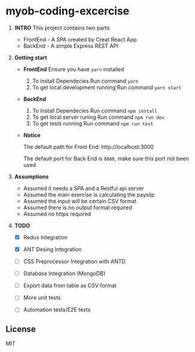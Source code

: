 # myob-coding-excercise

1. **INTRO**
    This project contains two parts
    - FrontEnd - A SPA created by Creat React App
    - BackEnd - A simple Express REST API

2.  **Getting start**
    -  **FrontEnd**
        Ensure you have `yarn` installed
        1. To install Dependecies
            Run command `yarn`
        2. To get local development running
            Run command `yarn start`
    
    - **BackEnd**
        1. To install Dependecies
            Run command `npm install` 
        2. To get local server runing
            Run command `npm run dev` 
        3. To get tests running
            Run command `npm run test` 
     - **Notice**
     
        The default path for Front End: http://localhost:3000
        
        The default port for Back End is `8080`, make sure this port not been used
    
3. **Assumptions**
    - Assumed it needs a SPA and a Restful api server
    - Assumed the main exercise is calculating the payslip
    - Assumed the input will be certain CSV format
    - Assumed there is no output format required
    - Assumed no https required

4. **TODO**
    - [x] Redux Integration
    - [x] ANT Desing Integration
    - [ ] CSS Preprocessor Integration with ANTD
    - [ ] Database Integration (MongoDB)
    - [ ] Export data from table as CSV format
    - [ ] More unit tests
    - [ ] Automation tests/E2E tests
  


License
-----------------
MIT
